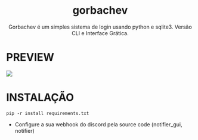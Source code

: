 <h1 align="center">gorbachev</h1>
<p align="center">Gorbachev é um simples sistema de login usando python e sqlite3. Versão CLI e Interface Grática.</p>

# PREVIEW
<img src="https://cdn.discordapp.com/attachments/1341532713592557578/1361726513137058013/image.png?ex=67ffce24&is=67fe7ca4&hm=b16257005d5449427ee1a4e67c6d3b2944d608fad44c3fe37b09ad09a70d6943&">

# INSTALAÇÃO
`pip -r install requirements.txt`
- Configure a sua webhook do discord pela source code (notifier_gui, notifier)



